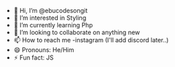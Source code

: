 - 👋 Hi, I’m @ebucodesongit
- 👀 I’m interested in Styling
- 🌱 I’m currently learning Php
- 💞️ I’m looking to collaborate on anything new
- 📫 How to reach me -instagram (I'll add discord later..)
- 😄 Pronouns: He/Him
- ⚡ Fun fact: JS

<!---
ebucodesongit/ebucodesongit is a ✨ special ✨ repository because its `README.md` (this file) appears on your GitHub profile.
You can click the Preview link to take a look at your changes.
--->
